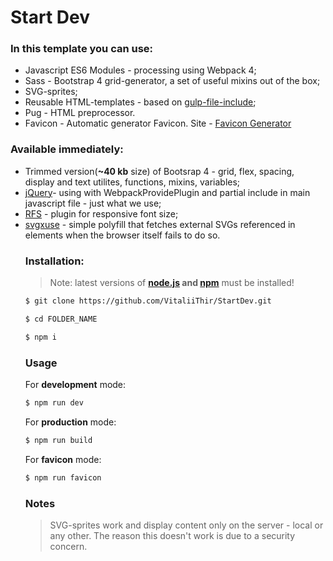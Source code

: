 # Start Dev
### In this template you can use:
- Javascript ES6 Modules - processing using Webpack 4;
- Sass - Bootstrap 4 grid-generator, a set of useful mixins out of the box;
- SVG-sprites;
- Reusable HTML-templates - based on [gulp-file-include](https://www.npmjs.com/package/gulp-file-include);
- Pug - HTML preprocessor.
- Favicon - Automatic generator Favicon. Site - [Favicon Generator](https://realfavicongenerator.net/)
### Available immediately:
- Trimmed version(**~40 kb** size) of Bootsrap 4 - grid, flex, spacing, display and text utilites, functions, mixins, variables;
- [jQuery](https://github.com/jquery/jquery)- using with WebpackProvidePlugin and partial include in main javascript file - just what we use;
- [RFS](https://github.com/twbs/rfs) - plugin for responsive font size;
- [svgxuse](https://github.com/Keyamoon/svgxuse) - simple polyfill that fetches external SVGs referenced in <use> elements when the browser itself fails to do so.
	### Installation:
	> Note: latest versions of **[node.js](https://nodejs.org/en/) and [npm](https://www.npmjs.com/)** must be installed!
	```sh
	$ git clone https://github.com/VitaliiThir/StartDev.git
	```
    ```sh
    $ cd FOLDER_NAME
    ```
	```sh
	$ npm i
	```
	### Usage
	For **development** mode:
	```sh
	$ npm run dev
	```
	For **production** mode:
	```sh
	$ npm run build
	```
	For **favicon** mode:
    ```sh
    $ npm run favicon
    ```
	### Notes
	>SVG-sprites work and display content only on the server - local or any other. The reason this doesn't work is due to a security concern.

